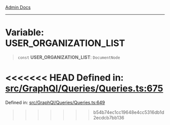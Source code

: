 [Admin Docs](/)

***

# Variable: USER\_ORGANIZATION\_LIST

> `const` **USER\_ORGANIZATION\_LIST**: `DocumentNode`

<<<<<<< HEAD
Defined in: [src/GraphQl/Queries/Queries.ts:675](https://github.com/PalisadoesFoundation/talawa-admin/blob/main/src/GraphQl/Queries/Queries.ts#L675)
=======
Defined in: [src/GraphQl/Queries/Queries.ts:649](https://github.com/PalisadoesFoundation/talawa-admin/blob/main/src/GraphQl/Queries/Queries.ts#L649)
>>>>>>> b54b74ec1cc19648e4cc5316db1d2ecdcb7bb136
